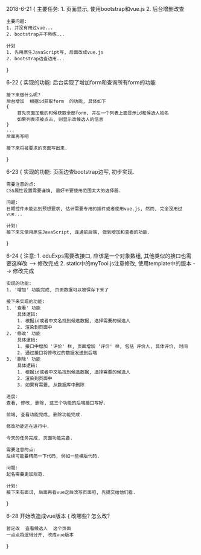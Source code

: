 2018-6-21
{
    主要任务:
    1. 页面显示, 使用bootstrap和vue.js
    2. 后台增删改查

    主要问题:
    1. 并没有用过vue...
    2. bootstrap并不熟练...

    计划
    1. 先用原生JavaScript写, 后面改成vue.js
    2. bootstrap边查边用...
}

6-22
{
    实现的功能:
    后台实现了增加form和查询所有form的功能

    接下来做什么呢?
    后台增加  根据id获取form  的功能, 具体如下
    {
        首先页面加载的时候获取全部form, 并在一个列表上面显示id和候选人姓名
        如果列表项被点击, 则显示改候选人的信息
    }
    ...
    后面再写吧

    接下来将被要求的页面写出来.
}

6-23
{
    实现的功能:
    页面边查bootstrap边写, 初步实现.

    需要注意的点:
    CSS属性设置需要谨慎, 最好不要使用范围太大的选择器.

    问题:
    日期控件未能达到预想要求, 估计需要专用的插件或者使用vue.js, 然而, 完全没用过vue...

    计划:
    接下来先使用原生JavaScript, 连通前后端, 做到增加和查看的功能.
}

6-24
{
    注意:
    1. eduExps需要改接口, 应该是一个对象数组, 其他类似的接口也需要这样改 --> 修改完成
    2. static中的myTool.js注意修改, 使用template中的版本 --> 修改完成

    实现的功能:
    1. '增加' 功能完成, 页面数据可以被保存下来了

    接下来实现的功能:
    1. '查看' 功能
        具体逻辑:
        1. 根据id或者中文名找到候选数据, 选择需要的候选人
        2. 渲染到页面中
    2. '修改' 功能
        具体逻辑:
        1. 接口中增加 '评价' 栏, 页面增加 '评价' 栏, 包括 评价人, 具体评价, 时间
        2. 通过接口将修改过的数据发送到后端
    3. '删除' 功能
        具体逻辑:
        1. 根据id或者中文名找到候选数据, 选择需要的候选人
        2. 渲染到页面中
        3. 如果有需要, 从数据库中删除

    进度:
    查看, 修改, 删除, 这三个功能的后端接口写好.

    前端, 查看功能完成, 删除功能完成.

    修改功能还在进行中.

    今天的任务完成, 页面功能完备.

    需要注意的点:
    后续可能要精简一下代码, 例如一些模版代码.

    问题:
    起名需要更加规范.

    计划:
    接下来有面试, 后面再看vue之后改写页面吧, 先提交给他们看.
}


6-28
开始改造成vue版本
{
    改哪些? 怎么改?

    暂定改  查看候选人  这个页面
    一点点将逻辑分开, 改成vue版本

    
}
